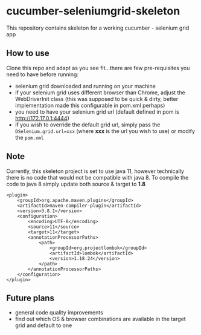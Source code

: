 # cucumber-seleniumgrid-skeleton
This repository contains skeleton for a working cucumber - selenium grid app

## How to use
Clone this repo and adapt as you see fit...there are few pre-requisites you need to have before running:
* selenium grid downloaded and running on your machine
* if your selenium grid uses different browser than Chrome, adjust the WebDriverInit class (this was supposed to be quick & dirty, better implementation made this configurable in pom.xml perhaps)
* you need to have your selenium grid url (default defined in pom is http://172.17.0.1:4444)
* if you wish to override the default grid url, simply pass the ```DSelenium.grid.url=xxx``` (where **xxx** is the url you wish to use) or modify the ```pom.xml```

## Note
Currently, this skeleton project is set to use java 11, however technically there is no code that would not be compatible with java 8. To compile the code to java 8 simply update both source & target to **1.8**

```
<plugin>
    <groupId>org.apache.maven.plugins</groupId>
    <artifactId>maven-compiler-plugin</artifactId>
    <version>3.8.1</version>
    <configuration>
        <encoding>UTF-8</encoding>
        <source>11</source>
        <target>11</target>
        <annotationProcessorPaths>
            <path>
                <groupId>org.projectlombok</groupId>
                <artifactId>lombok</artifactId>
                <version>1.18.24</version>
            </path>
        </annotationProcessorPaths>
    </configuration>
</plugin>
```
## Future plans
* general code quality improvements
* find out which OS & browser combinations are available in the target grid and default to one